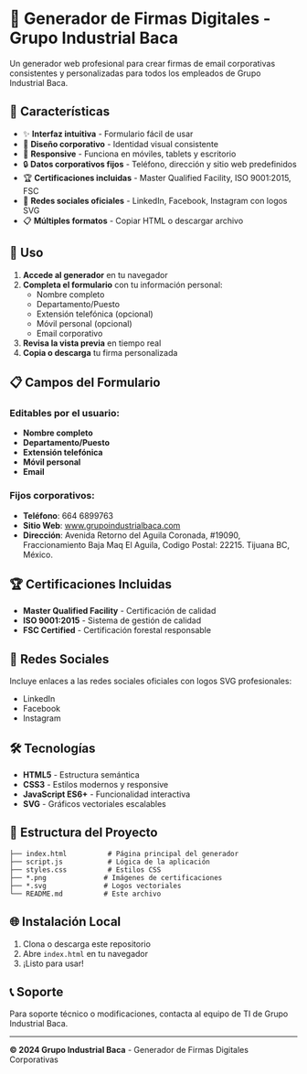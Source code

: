 # 📧 Generador de Firmas Digitales - Grupo Industrial Baca

Un generador web profesional para crear firmas de email corporativas consistentes y personalizadas para todos los empleados de Grupo Industrial Baca.

## 🌟 Características

- ✨ **Interfaz intuitiva** - Formulario fácil de usar
- 🎨 **Diseño corporativo** - Identidad visual consistente
- 📱 **Responsive** - Funciona en móviles, tablets y escritorio
- 🔒 **Datos corporativos fijos** - Teléfono, dirección y sitio web predefinidos
- 🏆 **Certificaciones incluidas** - Master Qualified Facility, ISO 9001:2015, FSC
- 📱 **Redes sociales oficiales** - LinkedIn, Facebook, Instagram con logos SVG
- 📋 **Múltiples formatos** - Copiar HTML o descargar archivo

## 🚀 Uso

1. **Accede al generador** en tu navegador
2. **Completa el formulario** con tu información personal:
   - Nombre completo
   - Departamento/Puesto
   - Extensión telefónica (opcional)
   - Móvil personal (opcional)
   - Email corporativo
3. **Revisa la vista previa** en tiempo real
4. **Copia o descarga** tu firma personalizada

## 📋 Campos del Formulario

### Editables por el usuario:
- **Nombre completo**
- **Departamento/Puesto**
- **Extensión telefónica**
- **Móvil personal**
- **Email**

### Fijos corporativos:
- **Teléfono**: 664 6899763
- **Sitio Web**: www.grupoindustrialbaca.com
- **Dirección**: Avenida Retorno del Aguila Coronada, #19090, Fraccionamiento Baja Maq El Aguila, Codigo Postal: 22215. Tijuana BC, México.

## 🏆 Certificaciones Incluidas

- **Master Qualified Facility** - Certificación de calidad
- **ISO 9001:2015** - Sistema de gestión de calidad
- **FSC Certified** - Certificación forestal responsable

## 📱 Redes Sociales

Incluye enlaces a las redes sociales oficiales con logos SVG profesionales:
- LinkedIn
- Facebook  
- Instagram

## 🛠️ Tecnologías

- **HTML5** - Estructura semántica
- **CSS3** - Estilos modernos y responsive
- **JavaScript ES6+** - Funcionalidad interactiva
- **SVG** - Gráficos vectoriales escalables

## 📁 Estructura del Proyecto

```
├── index.html          # Página principal del generador
├── script.js           # Lógica de la aplicación
├── styles.css          # Estilos CSS
├── *.png              # Imágenes de certificaciones
├── *.svg              # Logos vectoriales
└── README.md          # Este archivo
```

## 🌐 Instalación Local

1. Clona o descarga este repositorio
2. Abre `index.html` en tu navegador
3. ¡Listo para usar!

## 📞 Soporte

Para soporte técnico o modificaciones, contacta al equipo de TI de Grupo Industrial Baca.

---

**© 2024 Grupo Industrial Baca** - Generador de Firmas Digitales Corporativas